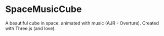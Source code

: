 # SpaceMusicCube

A beautiful cube in space, animated with music (AJR - Overture). Created with Three.js (and love).
